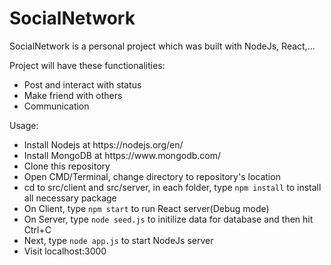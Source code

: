 # SocialNetwork
SocialNetwork is a personal project which was built with NodeJs, React,...

Project will have these functionalities:
<ul>
  <li>Post and interact with status</li>
  <li>Make friend with others</li>
  <li>Communication</li>
</ul>

Usage:
<ul>
  <li>Install Nodejs at https://nodejs.org/en/</li>
  <li>Install MongoDB at https://www.mongodb.com/</li>
  <li>Clone this repository</li>
  <li>Open CMD/Terminal, change directory to repository's location</li>
  <li>cd to src/client and src/server, in each folder, type <code>npm install</code> to install all necessary package</li>
  <li>On Client, type <code>npm start</code> to run React server(Debug mode)</li>
  <li>On Server, type <code>node seed.js</code> to initilize data for database and then hit Ctrl+C</li>
  <li>Next, type <code>node app.js</code> to start NodeJs server</li>
  <li>Visit localhost:3000</li>
</ul>
